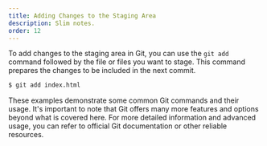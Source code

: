 ```yaml
---
title: Adding Changes to the Staging Area
description: Slim notes.
order: 12
---
```


To add changes to the staging area in Git, you can use the `git add` command followed by the file or files you want to stage. This command prepares the changes to be included in the next commit.

```bash
$ git add index.html
```

These examples demonstrate some common Git commands and their usage. It's important to note that Git offers many more features and options beyond what is covered here. For more detailed information and advanced usage, you can refer to official Git documentation or other reliable resources.
